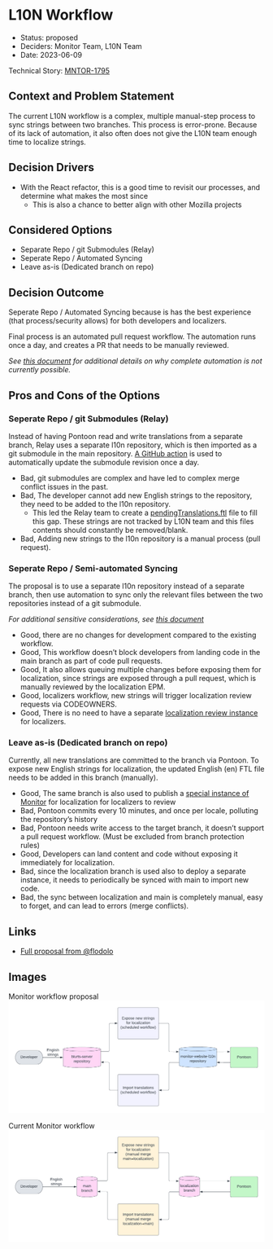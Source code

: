 # L10N Workflow

* Status: proposed
* Deciders: Monitor Team, L10N Team
* Date: 2023-06-09

Technical Story: [MNTOR-1795](https://mozilla-hub.atlassian.net/browse/MNTOR-1795)

## Context and Problem Statement

The current L10N workflow is a complex, multiple manual-step process to sync strings between two branches. This process is error-prone. Because of its lack of automation, it also often does not give the L10N team enough time to localize strings. 

## Decision Drivers 

* With the React refactor, this is a good time to revisit our processes, and determine what makes the most since
  * This is also a chance to better align with other Mozilla projects

## Considered Options

* Separate Repo / git Submodules (Relay)
* Seperate Repo / Automated Syncing 
* Leave as-is (Dedicated branch on repo)

## Decision Outcome

Seperate Repo / Automated Syncing because is has the best experience (that process/security allows) for both developers and localizers. 

Final process is an automated pull request workflow. The automation runs once a day, and creates a PR that needs to be manually reviewed.

*See [this document](https://docs.google.com/document/d/12dRW85DNZpljmoS-U9KrZqV1nBDrT2g8WTpvTAM0HgY/edit?usp=sharing) for additional details on why complete automation is not currently possible.*

## Pros and Cons of the Options <!-- optional -->



### Seperate Repo / git Submodules (Relay)

Instead of having Pontoon read and write translations from a separate branch, Relay uses a separate l10n repository, which is then imported as a git submodule in the main repository. [A GitHub action](https://github.com/mozilla/fx-private-relay/blob/main/.github/workflows/l10n-sync.yml) is used to automatically update the submodule revision once a day.

* Bad, git submodules are complex and have led to complex merge conflict issues in the past. 
* Bad, The developer cannot add new English strings to the repository, they need to be added to the l10n repository.
    * This led the Relay team to create a [pendingTranslations.ftl](https://github.com/mozilla/fx-private-relay/blob/main/frontend/pendingTranslations.ftl) file to fill this gap. These strings are not tracked by L10N team and this files contents should constantly be removed/blank.
* Bad, Adding new strings to the l10n repository is a manual process (pull request).

### Seperate Repo / Semi-automated Syncing 

The proposal is to use a separate l10n repository instead of a separate branch, then use automation to sync only the relevant files between the two repositories instead of a git submodule.

*For additional sensitive considerations, see [this document](https://docs.google.com/document/d/12dRW85DNZpljmoS-U9KrZqV1nBDrT2g8WTpvTAM0HgY/edit?usp=sharing)* 

* Good, there are no changes for development compared to the existing workflow.
* Good, This workflow doesn’t block developers from landing code in the main branch as part of code pull requests.
* Good, It also allows queuing multiple changes before exposing them for localization, since strings are exposed through a pull request, which is manually reviewed by the localization EPM.
* Good, localizers workflow, new strings will trigger localization review requests via CODEOWNERS.
* Good, There is no need to have a separate [localization review instance](https://monitor-localization.herokuapp.com/) for localizers.

### Leave as-is (Dedicated branch on repo)

Currently, all new translations are committed to the branch via Pontoon. To expose new English strings for localization, the updated English (en) FTL file needs to be added in this branch (manually).

* Good, The same branch is also used to publish a [special instance of Monitor](https://monitor-localization.herokuapp.com/) for localization for localizers to review
* Bad, Pontoon commits every 10 minutes, and once per locale, polluting the repository’s history
* Bad, Pontoon needs write access to the target branch, it doesn’t support a pull request workflow. (Must be excluded from branch protection rules)
* Good, Developers can land content and code without exposing it immediately for localization.
* Bad, since the localization branch is used also to deploy a separate instance, it needs to periodically be synced with main to import new code.
* Bad, the sync between localization and main is completely manual, easy to forget, and can lead to errors (merge conflicts).


## Links <!-- optional -->

* [Full proposal from @flodolo](https://docs.google.com/document/d/1vc2TV9iMHY8lpDDd9aJUYAvhu-Ms1RcZBG80LqqDH0E/edit?usp=sharing)

## Images

Monitor workflow proposal
![monitor-workflow-proposal](/docs/adr/images/0006-localization-workflow/monitor-workflow-proposal.png)


Current Monitor workflow
![monitor-workflow](/docs/adr/images/0006-localization-workflow/monitor-workflow.png)